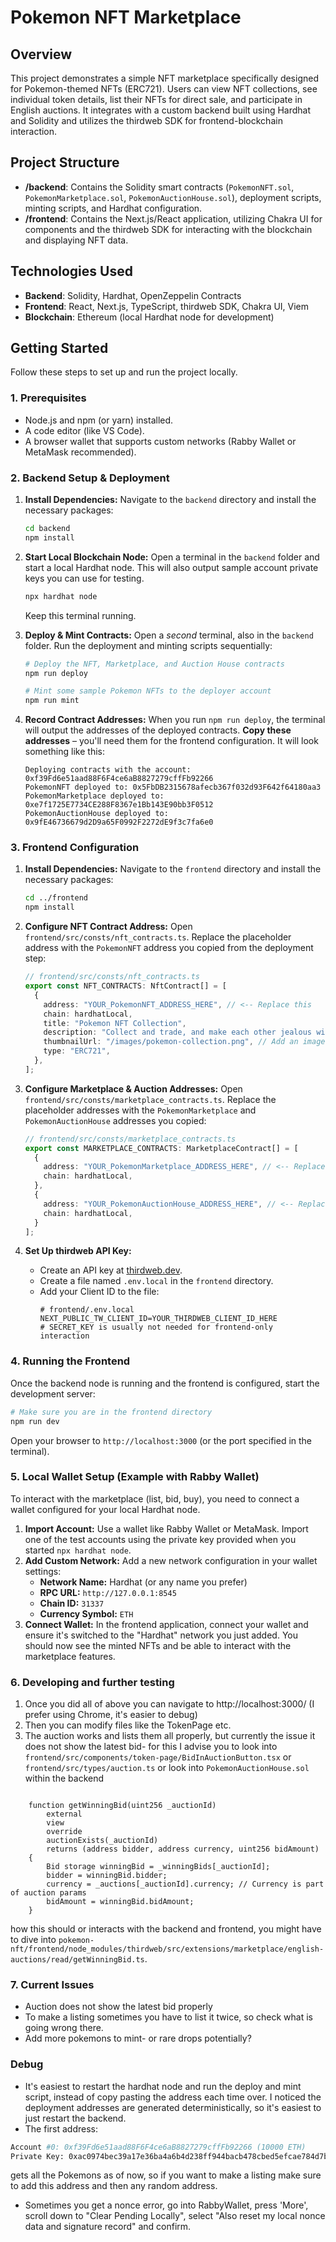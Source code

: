 # Pokemon NFT Marketplace

## Overview

This project demonstrates a simple NFT marketplace specifically designed for Pokemon-themed NFTs (ERC721). Users can view NFT collections, see individual token details, list their NFTs for direct sale, and participate in English auctions. It integrates with a custom backend built using Hardhat and Solidity and utilizes the thirdweb SDK for frontend-blockchain interaction.

## Project Structure

*   **/backend**: Contains the Solidity smart contracts (`PokemonNFT.sol`, `PokemonMarketplace.sol`, `PokemonAuctionHouse.sol`), deployment scripts, minting scripts, and Hardhat configuration.
*   **/frontend**: Contains the Next.js/React application, utilizing Chakra UI for components and the thirdweb SDK for interacting with the blockchain and displaying NFT data.

## Technologies Used

*   **Backend**: Solidity, Hardhat, OpenZeppelin Contracts
*   **Frontend**: React, Next.js, TypeScript, thirdweb SDK, Chakra UI, Viem
*   **Blockchain**: Ethereum (local Hardhat node for development)

## Getting Started

Follow these steps to set up and run the project locally.

### 1. Prerequisites

*   Node.js and npm (or yarn) installed.
*   A code editor (like VS Code).
*   A browser wallet that supports custom networks (Rabby Wallet or MetaMask recommended).

### 2. Backend Setup & Deployment

1.  **Install Dependencies:**
    Navigate to the `backend` directory and install the necessary packages:
    ```bash
    cd backend
    npm install
    ```

2.  **Start Local Blockchain Node:**
    Open a terminal in the `backend` folder and start a local Hardhat node. This will also output sample account private keys you can use for testing.
    ```bash
    npx hardhat node
    ```
    Keep this terminal running.

3.  **Deploy & Mint Contracts:**
    Open a *second* terminal, also in the `backend` folder. Run the deployment and minting scripts sequentially:
    ```bash
    # Deploy the NFT, Marketplace, and Auction House contracts
    npm run deploy 
    
    # Mint some sample Pokemon NFTs to the deployer account
    npm run mint 
    ```

4.  **Record Contract Addresses:**
    When you run `npm run deploy`, the terminal will output the addresses of the deployed contracts. **Copy these addresses** – you'll need them for the frontend configuration. It will look something like this:
    ```
    Deploying contracts with the account: 0xf39Fd6e51aad88F6F4ce6aB8827279cffFb92266
    PokemonNFT deployed to: 0x5FbDB2315678afecb367f032d93F642f64180aa3
    PokemonMarketplace deployed to: 0xe7f1725E7734CE288F8367e1Bb143E90bb3F0512
    PokemonAuctionHouse deployed to: 0x9fE46736679d2D9a65F0992F2272dE9f3c7fa6e0 
    ```

### 3. Frontend Configuration

1.  **Install Dependencies:**
    Navigate to the `frontend` directory and install the necessary packages:
    ```bash
    cd ../frontend 
    npm install
    ```

2.  **Configure NFT Contract Address:**
    Open `frontend/src/consts/nft_contracts.ts`. Replace the placeholder address with the `PokemonNFT` address you copied from the deployment step:
    ```typescript
    // frontend/src/consts/nft_contracts.ts
    export const NFT_CONTRACTS: NftContract[] = [
      {
        address: "YOUR_PokemonNFT_ADDRESS_HERE", // <-- Replace this
        chain: hardhatLocal,
        title: "Pokemon NFT Collection",
        description: "Collect and trade, and make each other jealous with Pokemon NFTs!",
        thumbnailUrl: "/images/pokemon-collection.png", // Add an image to your public folder
        type: "ERC721",
      },
    ];
    ```

3.  **Configure Marketplace & Auction Addresses:**
    Open `frontend/src/consts/marketplace_contracts.ts`. Replace the placeholder addresses with the `PokemonMarketplace` and `PokemonAuctionHouse` addresses you copied:
    ```typescript
    // frontend/src/consts/marketplace_contracts.ts
    export const MARKETPLACE_CONTRACTS: MarketplaceContract[] = [
      {
        address: "YOUR_PokemonMarketplace_ADDRESS_HERE", // <-- Replace this
        chain: hardhatLocal,
      },
      {
        address: "YOUR_PokemonAuctionHouse_ADDRESS_HERE", // <-- Replace this
        chain: hardhatLocal,
      }
    ];
    ```

4.  **Set Up thirdweb API Key:**
    *   Create an API key at [thirdweb.dev](https://thirdweb.com/dashboard/settings/api-keys).
    *   Create a file named `.env.local` in the `frontend` directory.
    *   Add your Client ID to the file:
        ```env
        # frontend/.env.local
        NEXT_PUBLIC_TW_CLIENT_ID=YOUR_THIRDWEB_CLIENT_ID_HERE 
        # SECRET_KEY is usually not needed for frontend-only interaction
        ```

### 4. Running the Frontend

Once the backend node is running and the frontend is configured, start the development server:

```bash
# Make sure you are in the frontend directory
npm run dev
```

Open your browser to `http://localhost:3000` (or the port specified in the terminal).

### 5. Local Wallet Setup (Example with Rabby Wallet)

To interact with the marketplace (list, bid, buy), you need to connect a wallet configured for your local Hardhat node.

1.  **Import Account:** Use a wallet like Rabby Wallet or MetaMask. Import one of the test accounts using the private key provided when you started `npx hardhat node`.
2.  **Add Custom Network:** Add a new network configuration in your wallet settings:
    *   **Network Name:** Hardhat (or any name you prefer)
    *   **RPC URL:** `http://127.0.0.1:8545`
    *   **Chain ID:** `31337`
    *   **Currency Symbol:** `ETH`
3.  **Connect Wallet:** In the frontend application, connect your wallet and ensure it's switched to the "Hardhat" network you just added. You should now see the minted NFTs and be able to interact with the marketplace features.


### 6. Developing and further testing
1. Once you did all of above you can navigate to http://localhost:3000/ (I prefer using Chrome, it's easier to debug)
2. Then you can modify files like the TokenPage etc.
3. The auction works and lists them all properly, but currently the issue it does not show the latest bid- for this I advise you to look into `frontend/src/components/token-page/BidInAuctionButton.tsx` or `frontend/src/types/auction.ts` or look into `PokemonAuctionHouse.sol` within the backend

```sol

    function getWinningBid(uint256 _auctionId)
        external
        view
        override
        auctionExists(_auctionId)
        returns (address bidder, address currency, uint256 bidAmount)
    {
        Bid storage winningBid = _winningBids[_auctionId];
        bidder = winningBid.bidder;
        currency = _auctions[_auctionId].currency; // Currency is part of auction params
        bidAmount = winningBid.bidAmount;
    }
```

how this should or interacts with the backend and frontend, you might have to dive into `pokemon-nft/frontend/node_modules/thirdweb/src/extensions/marketplace/english-auctions/read/getWinningBid.ts`.


### 7. Current Issues
- Auction does not show the latest bid properly
- To make a listing sometimes you have to list it twice, so check what is going wrong there.
- Add more pokemons to mint- or rare drops potentially?


### Debug

- It's easiest to restart the hardhat node and run the deploy and mint script, instead of copy pasting the address each time over. I noticed the deployment addresses are generated deterministically, so it's easiest to just restart the backend. 
- The first address:
```bash
Account #0: 0xf39Fd6e51aad88F6F4ce6aB8827279cffFb92266 (10000 ETH)
Private Key: 0xac0974bec39a17e36ba4a6b4d238ff944bacb478cbed5efcae784d7bf4f2ff80
```
gets all the Pokemons as of now, so if you want to make a listing make sure to add this address and then any random address.
- Sometimes you get a nonce error, go into RabbyWallet, press 'More', scroll down to "Clear Pending Locally", select "Also reset my local nonce data and signature record" and confirm.